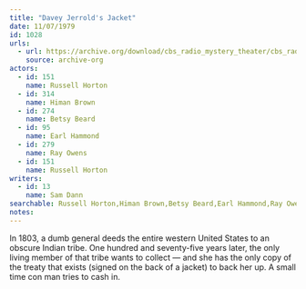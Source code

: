 ```yaml
---
title: "Davey Jerrold's Jacket"
date: 11/07/1979
id: 1028
urls: 
  - url: https://archive.org/download/cbs_radio_mystery_theater/cbs_radio_mystery_theater-1001-1050.zip/cbs_radio_mystery_theater-1001-1050%2Fcbsrmt_1028_davey_jerrolds_jacket.mp3
    source: archive-org
actors:  
  - id: 151
    name: Russell Horton  
  - id: 314
    name: Himan Brown  
  - id: 274
    name: Betsy Beard  
  - id: 95
    name: Earl Hammond  
  - id: 279
    name: Ray Owens  
  - id: 151
    name: Russell Horton
writers:  
  - id: 13
    name: Sam Dann
searchable: Russell Horton,Himan Brown,Betsy Beard,Earl Hammond,Ray Owens,Russell Horton Sam Dann
notes:  
---
```

In 1803, a dumb general deeds the entire western United States to an obscure Indian tribe. One hundred and seventy-five years later, the only living member of that tribe wants to collect — and she has the only copy of the treaty that exists (signed on the back of a jacket) to back her up. A small time con man tries to cash in.
